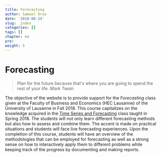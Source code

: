 ```yaml
---
title: Forecasting
author: Samuel Orso
date: '2018-08-24'
slug: _index
categories: []
tags: []
chapter: no
pre: 
weight: 5
---
```


# Forecasting

> Plan for the future because that's where you are going to spend the rest of your life.
> <cite> Mark Twain </cite>

The objective of the website is to provide support for the *Forecasting* class given at the Faculty of Business and Economics (HEC Lausanne) of the University of Lausanne in Fall 2018. This course capitalizes on the knowledge acquired in the [Time Series and Forecasting](https://hec.unil.ch/hec/syllabus/descriptif/2286) class taught in Spring 2018. The students will not only learn different forecasting methods but also how to assess and combine them. The accent is made on practical situations and students will face live forecasting experiences. Upon the completion of this course, students will have an overview of the methodologies that can be employed for forecasting as well as a strong sense on how to interactively apply them to different problems while keeping track of the progress by documenting and making reports.